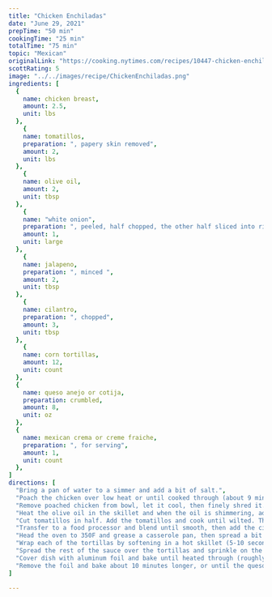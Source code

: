 ```yaml
---
title: "Chicken Enchiladas"
date: "June 29, 2021"
prepTime: "50 min" 
cookingTime: "25 min"
totalTime: "75 min"
topic: "Mexican"
originalLink: "https://cooking.nytimes.com/recipes/10447-chicken-enchiladas"
scottRating: 5
image: "../../images/recipe/ChickenEnchiladas.png"
ingredients: [
  {
    name: chicken breast,
    amount: 2.5,
    unit: lbs
  },
    {
    name: tomatillos,
    preparation: ", papery skin removed",
    amount: 2,
    unit: lbs
  },
    {
    name: olive oil,
    amount: 2,
    unit: tbsp
  },
    {
    name: "white onion",
    preparation: ", peeled, half chopped, the other half sliced into rings",
    amount: 1,
    unit: large
  },
    {
    name: jalapeno,
    preparation: ", minced ",
    amount: 2,
    unit: tbsp
  },
    {
    name: cilantro,
    preparation: ", chopped",
    amount: 3,
    unit: tbsp
  },
    {
    name: corn tortillas,
    amount: 12,
    unit: count
  },
  {
    name: queso anejo or cotija,
    preparation: crumbled,
    amount: 8,
    unit: oz
  },
  {
    name: mexican crema or creme fraiche,
    preparation: ", for serving",
    amount: 1,
    unit: count
  },
]
directions: [
  "Bring a pan of water to a simmer and add a bit of salt.",
  "Poach the chicken over low heat or until cooked through (about 9 minutes)",
  "Remove poached chicken from bowl, let it cool, then finely shred it.",
  "Heat the olive oil in the skillet and when the oil is shimmering, add the chopped onion and jalepeno. Saute until the onion has softened just around the edges.",
  "Cut tomatillos in half. Add the tomatillos and cook until wilted. Then turn off the heat and let cool for a period of a few minutes.",
  "Transfer to a food processor and blend until smooth, then add the cilantro and season to taste. Transfer the mixture to a bowl.",
  "Head the oven to 350F and grease a casserole pan, then spread a bit of sauce on the bottom of the pan.",
  "Wrap each of the tortillas by softening in a hot skillet (5-10 seconds per side), coating lightly with suace, adding about 1/3 cup of shredded chicken, and rolling into a cylinder. Repeat and pack the tortillas together in the baking dish.",
  "Spread the rest of the sauce over the tortillas and sprinkle on the queso anejo or cotija.",
  "Cover dish with aluminum foil and bake until heated through (roughly 15 minutes).",
  "Remove the foil and bake about 10 minutes longer, or until the queso anejo is melted. Dollop with crema and garnish with onion rings. Serve with aditional crema."
]

---
```

